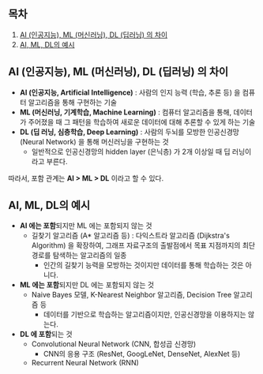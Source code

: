 ## 목차
1. [AI (인공지능), ML (머신러닝), DL (딥러닝) 의 차이](#AI-(인공지능),-ML-(머신러닝),-DL-(딥러닝)-의-차이)
2. [AI, ML, DL의 예시](#AI,-ML,-DL의-예시)

## AI (인공지능), ML (머신러닝), DL (딥러닝) 의 차이
* **AI (인공지능, Artificial Intelligence)** : 사람의 인지 능력 (학습, 추론 등) 을 컴퓨터 알고리즘을 통해 구현하는 기술
* **ML (머신러닝, 기계학습, Machine Learning)** : 컴퓨터 알고리즘을 통해, 데이터가 주어졌을 때 그 패턴을 학습하여 새로운 데이터에 대해 추론할 수 있게 하는 기술
* **DL (딥 러닝, 심층학습, Deep Learning)** : 사람의 두뇌를 모방한 인공신경망 (Neural Network) 을 통해 머신러닝을 구현하는 것
  * 일반적으로 인공신경망의 hidden layer (은닉층) 가 2개 이상일 때 딥 러닝이라고 부른다.

따라서, 포함 관계는 **AI > ML > DL** 이라고 할 수 있다.

## AI, ML, DL의 예시
* **AI 에는 포함**되지만 ML 에는 포함되지 않는 것
  * 길찾기 알고리즘 (A* 알고리즘 등) : 다익스트라 알고리즘 (Dijkstra's Algorithm) 을 확장하여, 그래프 자료구조의 출발점에서 목표 지점까지의 최단 경로를 탐색하는 알고리즘의 일종
    * 인간의 길찾기 능력을 모방하는 것이지만 데이터를 통해 학습하는 것은 아니다.
* **ML 에는 포함**되지만 DL 에는 포함되지 않는 것
  * Naive Bayes 모델, K-Nearest Neighbor 알고리즘, Decision Tree 알고리즘 등
    * 데이터를 기반으로 학습하는 알고리즘이지만, 인공신경망을 이용하지는 않는다.
* **DL 에 포함**되는 것
  * Convolutional Neural Network (CNN, 합성곱 신경망)
    * CNN의 응용 구조 (ResNet, GoogLeNet, DenseNet, AlexNet 등)
  * Recurrent Neural Network (RNN)